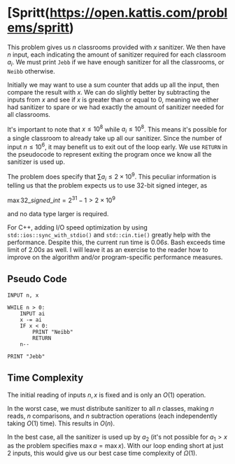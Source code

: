 # [Spritt(https://open.kattis.com/problems/spritt)

This problem gives us $n$ classrooms provided with $x$ sanitizer. We then have $n$ input, each indicating the amount of sanitizer required for each classroom $a_i$. We must print `Jebb` if we have enough sanitizer for all the classrooms, or `Neibb` otherwise.

Initially we may want to use a sum counter that adds up all the input, then compare the result with $x$. We can do slightly better by subtracting the inputs from $x$ and see if $x$ is greater than or equal to $0$, meaning we either had sanitizer to spare or we had exactly the amount of sanitizer needed for all classrooms.

It's important to note that $x \leq 10^8$ while $a_i \leq 10^8$. This means it's possible for a single classroom to already take up all our sanitizer. Since the number of input $n \leq 10^6$, it may benefit us to exit out of the loop early. We use `RETURN` in the pseudocode to represent exiting the program once we know all the sanitizer is used up.

The problem does specify that $\sum a_i \leq 2 \times 10^9$. This peculiar information is telling us that the problem expects us to use 32-bit signed integer, as 

$\max 32\_signed\_int = 2^{31}-1 > 2 \times 10^9$

and no data type larger is required.

For C++, adding I/O speed optimization by using `std::ios::sync_with_stdio()` and `std::cin.tie()` greatly help with the performance. Despite this, the current run time is $0.06s$. Bash exceeds time limit of $2.00s$ as well. I will leave it as an exercise to the reader how to improve on the algorithm and/or program-specific performance measures.

## Pseudo Code
```
INPUT n, x

WHILE n > 0:
    INPUT ai
    x -= ai
    IF x < 0:
        PRINT "Neibb"
        RETURN
    n--

PRINT "Jebb"
```

## Time Complexity
The initial reading of inputs $n, x$ is fixed and is only an $O(1)$ operation.

In the worst case, we must distribute sanitizer to all $n$ classes, making $n$ reads, $n$ comparisons, and $n$ subtraction operations (each independently taking $O(1)$ time). This results in $O(n)$.

In the best case, all the sanitizer is used up by $a_2$ (it's not possible for $a_1 > x$ as the problem specifies $\max a = \max x$). With our loop ending short at just $2$ inputs, this would give us our best case time complexity of $\Omega(1)$.
